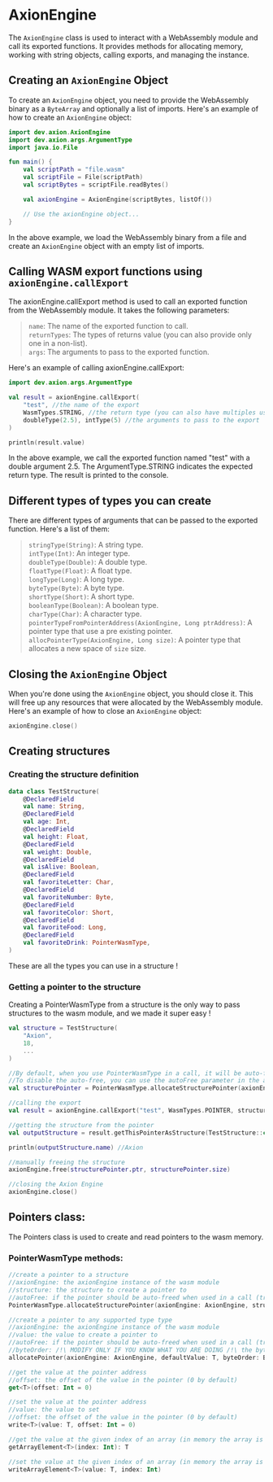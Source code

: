 # AxionEngine
The `AxionEngine` class is used to interact with a WebAssembly module and call its exported functions. It provides methods for allocating memory, working with string objects, calling exports, and managing the instance.

## Creating an `AxionEngine` Object

To create an `AxionEngine` object, you need to provide the WebAssembly binary as a `ByteArray` and optionally a list of imports. Here's an example of how to create an `AxionEngine` object:

```kotlin
import dev.axion.AxionEngine
import dev.axion.args.ArgumentType
import java.io.File

fun main() {
    val scriptPath = "file.wasm"
    val scriptFile = File(scriptPath)
    val scriptBytes = scriptFile.readBytes()

    val axionEngine = AxionEngine(scriptBytes, listOf())

    // Use the axionEngine object...
}
```

In the above example, we load the WebAssembly binary from a file and create an `AxionEngine` object with an empty list of imports.

## Calling WASM export functions using `axionEngine.callExport`
The axionEngine.callExport method is used to call an exported function from the WebAssembly module. It takes the following parameters:

>`name`: The name of the exported function to call.  
>`returnTypes`: The types of returns value (you can also provide only one in a non-list).  
>`args`: The arguments to pass to the exported function.  

Here's an example of calling axionEngine.callExport:  
```kotlin
import dev.axion.args.ArgumentType

val result = axionEngine.callExport(
    "test", //the name of the export
    WasmTypes.STRING, //the return type (you can also have multiples using listOf(...))
    doubleType(2.5), intType(5) //the arguments to pass to the export
)

println(result.value)
```

In the above example, we call the exported function named "test" with a double argument 2.5. The ArgumentType.STRING indicates the expected return type. The result is printed to the console.  

## Different types of types you can create
There are different types of arguments that can be passed to the exported function. Here's a list of them:

> `stringType(String)`: A string type.   
> `intType(Int)`: An integer type.   
> `doubleType(Double)`: A double type.   
> `floatType(Float)`: A float type.   
> `longType(Long)`: A long type.   
> `byteType(Byte)`: A byte type.   
> `shortType(Short)`: A short type.   
> `booleanType(Boolean)`: A boolean type.   
> `charType(Char)`: A character type.  
> `pointerTypeFromPointerAddress(AxionEngine, Long ptrAddress)`: A pointer type that use a pre existing pointer.  
> `allocPointerType(AxionEngine, Long size)`: A pointer type that allocates a new space of `size` size.  

## Closing the `AxionEngine` Object
When you're done using the `AxionEngine` object, you should close it. This will free up any resources that were allocated by the WebAssembly module. Here's an example of how to close an `AxionEngine` object:

```kotlin
axionEngine.close()
```

## Creating structures

### Creating the structure definition
```kotlin
data class TestStructure(
    @DeclaredField
    val name: String,
    @DeclaredField
    val age: Int,
    @DeclaredField
    val height: Float,
    @DeclaredField
    val weight: Double,
    @DeclaredField
    val isAlive: Boolean,
    @DeclaredField
    val favoriteLetter: Char,
    @DeclaredField
    val favoriteNumber: Byte,
    @DeclaredField
    val favoriteColor: Short,
    @DeclaredField
    val favoriteFood: Long,
    @DeclaredField
    val favoriteDrink: PointerWasmType,
)
```

These are all the types you can use in a structure !

### Getting a pointer to the structure
Creating a PointerWasmType from a structure is the only way to pass structures to the wasm module, and we made it super easy !  
```kotlin
val structure = TestStructure(
    "Axion",
    18,
    ...
)

//By default, when you use PointerWasmType in a call, it will be auto-freed, so if you want to have the same result in the return value, it will not be possible.
//To disable the auto-free, you can use the autoFree parameter in the allocateStructurePointer method
val structurePointer = PointerWasmType.allocateStructurePointer(axionEngine, structure, autoFree = false)

//calling the export
val result = axionEngine.callExport("test", WasmTypes.POINTER, structurePointer) as PointerWasmType //the result is a PointerWasmType

//getting the structure from the pointer
val outputStructure = result.getThisPointerAsStructure(TestStructure::class.java)

println(outputStructure.name) //Axion

//manually freeing the structure
axionEngine.free(structurePointer.ptr, structurePointer.size)

//closing the Axion Engine
axionEngine.close()
```

## Pointers class:
The Pointers class is used to create and read pointers to the wasm memory.

### PointerWasmType methods:
```kotlin
//create a pointer to a structure
//axionEngine: the axionEngine instance of the wasm module
//structure: the structure to create a pointer to
//autoFree: if the pointer should be auto-freed when used in a call (true by default)
PointerWasmType.allocateStructurePointer(axionEngine: AxionEngine, structure: Any, autoFree: Boolean = true): PointerWasmType

//create a pointer to any supported type type
//axionEngine: the axionEngine instance of the wasm module
//value: the value to create a pointer to
//autoFree: if the pointer should be auto-freed when used in a call (true by default)
//byteOrder: /!\ MODIFY ONLY IF YOU KNOW WHAT YOU ARE DOING /!\ the byte order of the value (little endian by default)
allocatePointer(axionEngine: AxionEngine, defaultValue: T, byteOrder: ByteOrder = ByteOrder.LITTLE_ENDIAN, autoFree: Boolean = true): PointerWasmType

//get the value at the pointer address
//offset: the offset of the value in the pointer (0 by default)
get<T>(offset: Int = 0)

//set the value at the pointer address
//value: the value to set
//offset: the offset of the value in the pointer (0 by default)
write<T>(value: T, offset: Int = 0)

//get the value at the given index of an array (in memory the array is a pointer, so you can use PointerWasmType as an array way)
getArrayElement<T>(index: Int): T

//set the value at the given index of an array (in memory the array is a pointer, so you can use PointerWasmType as an array way)
writeArrayElement<T>(value: T, index: Int)
```
